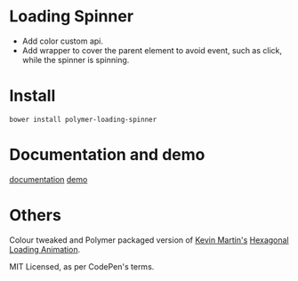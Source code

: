 # Loading Spinner
* Add color custom api.
* Add wrapper to cover the parent element to avoid event, such as click, while the spinner is spinning.

# Install
`bower install polymer-loading-spinner`

# Documentation and demo
[documentation](http://kreja.github.io/loading-spinner/components/loading-spinner/)
[demo](http://kreja.github.io/loading-spinner/components/loading-spinner/demo.html)

# Others
Colour tweaked and Polymer packaged version of
[Kevin Martin's](http://kevinpaulmartin.com/)
[Hexagonal Loading Animation](http://codepen.io/alucard11/details/IxLDJ/).

MIT Licensed, as per CodePen's terms.
